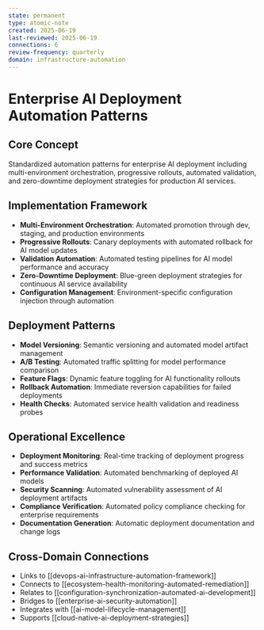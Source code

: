 ```yaml
---
state: permanent
type: atomic-note
created: 2025-06-19
last-reviewed: 2025-06-19
connections: 6
review-frequency: quarterly
domain: infrastructure-automation
---
```


# Enterprise AI Deployment Automation Patterns

## Core Concept
Standardized automation patterns for enterprise AI deployment including multi-environment orchestration, progressive rollouts, automated validation, and zero-downtime deployment strategies for production AI services.

## Implementation Framework
- **Multi-Environment Orchestration**: Automated promotion through dev, staging, and production environments
- **Progressive Rollouts**: Canary deployments with automated rollback for AI model updates
- **Validation Automation**: Automated testing pipelines for AI model performance and accuracy
- **Zero-Downtime Deployment**: Blue-green deployment strategies for continuous AI service availability
- **Configuration Management**: Environment-specific configuration injection through automation

## Deployment Patterns
- **Model Versioning**: Semantic versioning and automated model artifact management
- **A/B Testing**: Automated traffic splitting for model performance comparison
- **Feature Flags**: Dynamic feature toggling for AI functionality rollouts
- **Rollback Automation**: Immediate reversion capabilities for failed deployments
- **Health Checks**: Automated service health validation and readiness probes

## Operational Excellence
- **Deployment Monitoring**: Real-time tracking of deployment progress and success metrics
- **Performance Validation**: Automated benchmarking of deployed AI models
- **Security Scanning**: Automated vulnerability assessment of AI deployment artifacts
- **Compliance Verification**: Automated policy compliance checking for enterprise requirements
- **Documentation Generation**: Automatic deployment documentation and change logs

## Cross-Domain Connections
- Links to [[devops-ai-infrastructure-automation-framework]]
- Connects to [[ecosystem-health-monitoring-automated-remediation]]
- Relates to [[configuration-synchronization-automated-ai-development]]
- Bridges to [[enterprise-ai-security-automation]]
- Integrates with [[ai-model-lifecycle-management]]
- Supports [[cloud-native-ai-deployment-strategies]]